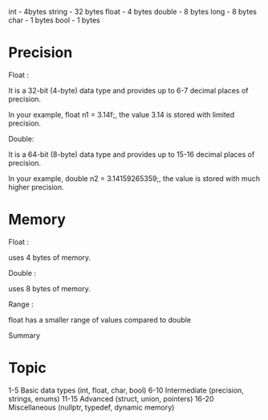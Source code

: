 <!-- all types of data types -->

int - 4bytes
string - 32 bytes
float - 4 bytes
double - 8 bytes
long - 8 bytes
char - 1 bytes
bool - 1 bytes

<!-- float and double differrence -->

# Precision

Float :

It is a 32-bit (4-byte) data type and provides up to 6-7 decimal places of precision.

In your example, float n1 = 3.14f;, the value 3.14 is stored with limited precision.

Double:

It is a 64-bit (8-byte) data type and provides up to 15-16 decimal places of precision.

In your example, double n2 = 3.14159265359;, the value is stored with much higher precision.

# Memory

Float :

uses 4 bytes of memory.

Double :

uses 8 bytes of memory.

Range :

float has a smaller range of values compared to double

Summary

# Topic

1-5 Basic data types (int, float, char, bool)
6-10 Intermediate (precision, strings, enums)
11-15 Advanced (struct, union, pointers)
16-20 Miscellaneous (nullptr, typedef, dynamic memory)
